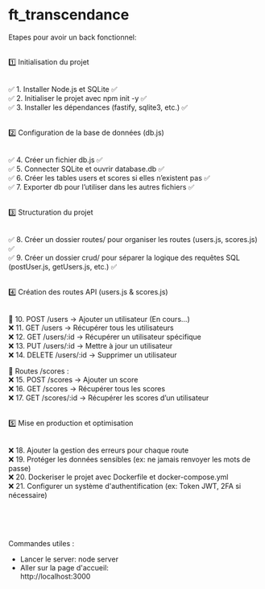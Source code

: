 # ft_transcendance

Etapes pour avoir un back fonctionnel: <br> <br>

1️⃣ Initialisation du projet <br> <br>

✅ 1. Installer Node.js et SQLite ✅ <br>
✅ 2. Initialiser le projet avec npm init -y ✅ <br> 
✅ 3. Installer les dépendances (fastify, sqlite3, etc.) ✅ <br> <br>

2️⃣ Configuration de la base de données (db.js) <br> <br>

✅ 4. Créer un fichier db.js ✅ <br>
✅ 5. Connecter SQLite et ouvrir database.db ✅ <br>
✅ 6. Créer les tables users et scores si elles n’existent pas ✅ <br>
✅ 7. Exporter db pour l’utiliser dans les autres fichiers ✅ <br> <br>

3️⃣ Structuration du projet <br> <br>

✅ 8. Créer un dossier routes/ pour organiser les routes (users.js, scores.js) ✅ <br>
✅ 9. Créer un dossier crud/ pour séparer la logique des requêtes SQL (postUser.js, getUsers.js, etc.) ✅ <br> <br>

4️⃣ Création des routes API (users.js & scores.js) <br> <br>

🔄 10. POST /users → Ajouter un utilisateur (En cours...) <br>
❌ 11. GET /users → Récupérer tous les utilisateurs <br>
❌ 12. GET /users/:id → Récupérer un utilisateur spécifique <br>
❌ 13. PUT /users/:id → Mettre à jour un utilisateur <br>
❌ 14. DELETE /users/:id → Supprimer un utilisateur <br>

📌 Routes /scores : <br>
❌ 15. POST /scores → Ajouter un score <br>
❌ 16. GET /scores → Récupérer tous les scores <br>
❌ 17. GET /scores/:id → Récupérer les scores d’un utilisateur <br> <br>

5️⃣ Mise en production et optimisation <br> <br>

❌ 18. Ajouter la gestion des erreurs pour chaque route <br>
❌ 19. Protéger les données sensibles (ex: ne jamais renvoyer les mots de passe) <br>
❌ 20. Dockeriser le projet avec Dockerfile et docker-compose.yml <br>
❌ 21. Configurer un système d'authentification (ex: Token JWT, 2FA si nécessaire) <br>

<br>
<br>
<br>

Commandes utiles :

- Lancer le server:
node server
- Aller sur la page d'accueil: <br>
http://localhost:3000

